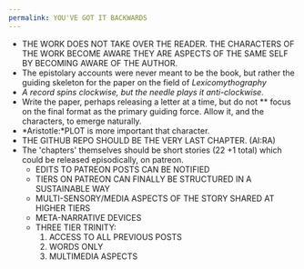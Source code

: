 ```yaml
---
permalink: YOU'VE GOT IT BACKWARDS
---
```


* THE WORK DOES NOT TAKE OVER THE READER. THE CHARACTERS OF THE WORK BECOME AWARE THEY ARE ASPECTS OF THE SAME SELF BY BECOMING AWARE OF THE AUTHOR.
* The epistolary accounts were never meant to be the book, but rather the guiding skeleton for the paper on the field of *Lexicomythography*
* *A record spins clockwise, but the needle plays it anti-clockwise.*
* Write the paper, perhaps releasing a letter at a time, but do not ** focus on the final format as the primary guiding force. Allow it, and the characters, to emerge naturally.
* \*Aristotle:\*PLOT is more important that character.
* THE GITHUB REPO SHOULD BE THE VERY LAST CHAPTER. (AI:RA)
* The 'chapters' themselves should be short stories (22 +1 total) which could be released episodically, on patreon.
  * EDITS TO PATREON POSTS CAN BE NOTIFIED
  * TIERS ON PATREON CAN FINALLY BE STRUCTURED IN A SUSTAINABLE WAY
  * MULTI-SENSORY/MEDIA ASPECTS OF THE STORY SHARED AT HIGHER TIERS
  * META-NARRATIVE DEVICES
  * THREE TIER TRINITY:
    1. ACCESS TO ALL PREVIOUS POSTS
    1. WORDS ONLY
    1. MULTIMEDIA ASPECTS
